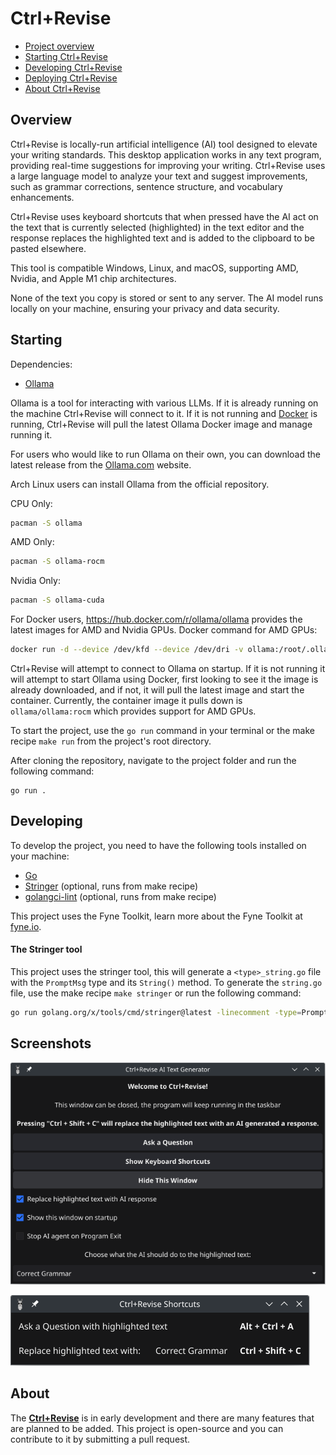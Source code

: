# Ctrl+Revise

- [Project overview](#project-overview)
- [Starting Ctrl+Revise](#starting-ctrlrevise)
- [Developing Ctrl+Revise](#developing-ctrlrevise)
- [Deploying Ctrl+Revise](#deploying-ctrlrevise)
- [About Ctrl+Revise](#about-ctrlrevise)


## Overview

Ctrl+Revise is locally-run artificial intelligence (AI) tool designed to elevate your writing standards. This desktop application works in any text program, providing real-time suggestions for improving your writing. Ctrl+Revise uses a large language model to analyze your text and suggest improvements, such as grammar corrections, sentence structure, and vocabulary enhancements.


Ctrl+Revise uses keyboard shortcuts that when pressed have the AI act on the text that is currently selected (highlighted) in the text editor and the response replaces the highlighted text and is added to the clipboard to be pasted elsewhere.

This tool is compatible Windows, Linux, and macOS, supporting AMD, Nvidia, and Apple M1 chip architectures.

None of the text you copy is stored or sent to any server. The AI model runs locally on your machine, ensuring your privacy and data security.

## Starting

Dependencies:

- [Ollama](https://ollama.com/)

Ollama is a tool for interacting with various LLMs. If it is already running on the machine Ctrl+Revise will connect to it. If it is not running and [Docker](https://docker.com) is running, Ctrl+Revise will pull the latest Ollama Docker image and manage running it.

For users who would like to run Ollama on their own, you can download the latest release from the [Ollama.com](https://ollama.com/download) website.

Arch Linux users can install Ollama from the official repository.

CPU Only:
```bash
pacman -S ollama
```
AMD Only:
```bash
pacman -S ollama-rocm
```
Nvidia Only:
```bash
pacman -S ollama-cuda
```

For Docker users, https://hub.docker.com/r/ollama/ollama provides the latest images for AMD and Nvidia GPUs.
Docker command for AMD GPUs:
```bash
docker run -d --device /dev/kfd --device /dev/dri -v ollama:/root/.ollama -p 11434:11434 --name ollama --restart=always ollama/ollama:rocm
```


Ctrl+Revise will attempt to connect to Ollama on startup. If it is not running it will attempt to start Ollama using Docker, first looking to see it the image is already downloaded, and if not, it will pull the latest image and start the container. Currently, the container image it pulls down is `ollama/ollama:rocm` which provides support for AMD GPUs.

To start the project, use the `go run` command in your terminal or the make recipe `make run` from the project's root directory.

After cloning the repository, navigate to the project folder and run the following command:
```console
go run .
```

## Developing

To develop the project, you need to have the following tools installed on your machine:
- [Go](https://golang.org/dl/)
- [Stringer](https://pkg.go.dev/golang.org/x/tools/cmd/stringer) (optional, runs from make recipe)
- [golangci-lint](https://golangci-lint.run/) (optional, runs from make recipe)

This project uses the Fyne Toolkit, learn more about the Fyne Toolkit at [fyne.io](https://fyne.io/).

#### The Stringer tool
This project uses the stringer tool, this will generate a `<type>_string.go` file with the `PromptMsg` type and its `String()` method. To generate the `string.go` file, use the make recipe `make stringer` or run the following command:
```bash
go run golang.org/x/tools/cmd/stringer@latest -linecomment -type=PromptMsg
```

## Screenshots

![Main Menu](images/Screenshot_Main_Window.png)

![Shortcuts Window](images/Screenshot_Keyboard_Shortcuts.png)

## About

The [**Ctrl+Revise**](https://ctrlplusrevise.com) is in early development and there are many features that are planned to be added. This project is open-source and you can contribute to it by submitting a pull request.
